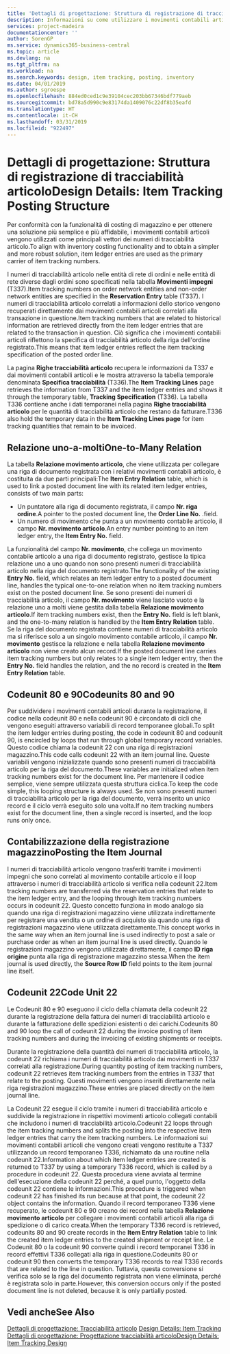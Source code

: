 ```yaml
---
title: 'Dettagli di progettazione: Struttura di registrazione di tracciabilità articolo | Microsoft Docs'
description: Informazioni su come utilizzare i movimenti contabili articoli come vettori principali dei numeri di tracciabilità articolo.
services: project-madeira
documentationcenter: ''
author: SorenGP
ms.service: dynamics365-business-central
ms.topic: article
ms.devlang: na
ms.tgt_pltfrm: na
ms.workload: na
ms.search.keywords: design, item tracking, posting, inventory
ms.date: 04/01/2019
ms.author: sgroespe
ms.openlocfilehash: 884ed0ced1c9e39104cec203bb67346bdf779aeb
ms.sourcegitcommit: bd78a5d990c9e83174da1409076c22df8b35eafd
ms.translationtype: HT
ms.contentlocale: it-CH
ms.lasthandoff: 03/31/2019
ms.locfileid: "922497"
---
```

# <a name="design-details-item-tracking-posting-structure"></a><span data-ttu-id="e8212-103">Dettagli di progettazione: Struttura di registrazione di tracciabilità articolo</span><span class="sxs-lookup"><span data-stu-id="e8212-103">Design Details: Item Tracking Posting Structure</span></span>
<span data-ttu-id="e8212-104">Per conformità con la funzionalità di costing di magazzino e per ottenere una soluzione più semplice e più affidabile, i movimenti contabili articoli vengono utilizzati come principali vettori dei numeri di tracciabilità articolo.</span><span class="sxs-lookup"><span data-stu-id="e8212-104">To align with inventory costing functionality and to obtain a simpler and more robust solution, item ledger entries are used as the primary carrier of item tracking numbers.</span></span>  
  
<span data-ttu-id="e8212-105">I numeri di tracciabilità articolo nelle entità di rete di ordini e nelle entità di rete diverse dagli ordini sono specificati nella tabella **Movimenti impegni** (T337).</span><span class="sxs-lookup"><span data-stu-id="e8212-105">Item tracking numbers on order network entities and non-order network entities are specified in the **Reservation Entry** table (T337).</span></span> <span data-ttu-id="e8212-106">I numeri di tracciabilità articolo correlati a informazioni dello storico vengono recuperati direttamente dai movimenti contabili articoli correlati alla transazione in questione.</span><span class="sxs-lookup"><span data-stu-id="e8212-106">Item tracking numbers that are related to historical information are retrieved directly from the item ledger entries that are related to the transaction in question.</span></span> <span data-ttu-id="e8212-107">Ciò significa che i movimenti contabili articoli riflettono la specifica di tracciabilità articolo della riga dell'ordine registrato.</span><span class="sxs-lookup"><span data-stu-id="e8212-107">This means that item ledger entries reflect the item tracking specification of the posted order line.</span></span>  
  
<span data-ttu-id="e8212-108">La pagina **Righe tracciabilità articolo** recupera le informazioni da T337 e dai movimenti contabili articoli e le mostra attraverso la tabella temporale denominata **Specifica tracciabilità** (T336).</span><span class="sxs-lookup"><span data-stu-id="e8212-108">The **Item Tracking Lines** page retrieves the information from T337 and the item ledger entries and shows it through the temporary table, **Tracking Specification** (T336).</span></span> <span data-ttu-id="e8212-109">La tabella T336 contiene anche i dati temporanei nella pagina **Righe tracciabilità articolo** per le quantità di tracciabilità articolo che restano da fatturare.</span><span class="sxs-lookup"><span data-stu-id="e8212-109">T336 also hold the temporary data in the **Item Tracking Lines page** for item tracking quantities that remain to be invoiced.</span></span>  
  
## <a name="one-to-many-relation"></a><span data-ttu-id="e8212-110">Relazione uno-a-molti</span><span class="sxs-lookup"><span data-stu-id="e8212-110">One-to-Many Relation</span></span>  
<span data-ttu-id="e8212-111">La tabella **Relazione movimento articolo**, che viene utilizzata per collegare una riga di documento registrata con i relativi movimenti contabili articolo, è costituita da due parti principali:</span><span class="sxs-lookup"><span data-stu-id="e8212-111">The **Item Entry Relation** table, which is used to link a posted document line with its related item ledger entries, consists of two main parts:</span></span>  
  
* <span data-ttu-id="e8212-112">Un puntatore alla riga di documento registrata, il campo **Nr. riga ordine**.</span><span class="sxs-lookup"><span data-stu-id="e8212-112">A pointer to the posted document line, the **Order Line No.**</span></span> <span data-ttu-id="e8212-113">.</span><span class="sxs-lookup"><span data-stu-id="e8212-113">field.</span></span>  
* <span data-ttu-id="e8212-114">Un numero di movimento che punta a un movimento contabile articolo, il campo **Nr. movimento articolo**.</span><span class="sxs-lookup"><span data-stu-id="e8212-114">An entry number pointing to an item ledger entry, the **Item Entry No.** field.</span></span>  
  
<span data-ttu-id="e8212-115">La funzionalità del campo **Nr. movimento**, che collega un movimento contabile articolo a una riga di documento registrato, gestisce la tipica relazione uno a uno quando non sono presenti numeri di tracciabilità articolo nella riga del documento registrato.</span><span class="sxs-lookup"><span data-stu-id="e8212-115">The functionality of the existing **Entry No.** field, which relates an item ledger entry to a posted document line, handles the typical one-to-one relation when no item tracking numbers exist on the posted document line.</span></span> <span data-ttu-id="e8212-116">Se sono presenti dei numeri di tracciabilità articolo, il campo **Nr. movimento** viene lasciato vuoto e la relazione uno a molti viene gestita dalla tabella **Relazione movimento articolo**.</span><span class="sxs-lookup"><span data-stu-id="e8212-116">If item tracking numbers exist, then the **Entry No.** field is left blank, and the one-to-many relation is handled by the **Item Entry Relation** table.</span></span> <span data-ttu-id="e8212-117">Se la riga del documento registrata contiene numeri di tracciabilità articolo ma si riferisce solo a un singolo movimento contabile articolo, il campo **Nr. movimento** gestisce la relazione e nella tabella **Relazione movimento articolo** non viene creato alcun record.</span><span class="sxs-lookup"><span data-stu-id="e8212-117">If the posted document line carries item tracking numbers but only relates to a single item ledger entry, then the **Entry No.** field handles the relation, and the no record is created in the **Item Entry Relation** table.</span></span>  
  
## <a name="codeunits-80-and-90"></a><span data-ttu-id="e8212-118">Codeunit 80 e 90</span><span class="sxs-lookup"><span data-stu-id="e8212-118">Codeunits 80 and 90</span></span>  
<span data-ttu-id="e8212-119">Per suddividere i movimenti contabili articoli durante la registrazione, il codice nella codeunit 80 e nella codeunit 90 è circondato di cicli che vengono eseguiti attraverso variabili di record temporanee globali.</span><span class="sxs-lookup"><span data-stu-id="e8212-119">To split the item ledger entries during posting, the code in codeunit 80 and codeunit 90, is encircled by loops that run through global temporary record variables.</span></span> <span data-ttu-id="e8212-120">Questo codice chiama la codeunit 22 con una riga di registrazioni magazzino.</span><span class="sxs-lookup"><span data-stu-id="e8212-120">This code calls codeunit 22 with an item journal line.</span></span> <span data-ttu-id="e8212-121">Queste variabili vengono inizializzate quando sono presenti numeri di tracciabilità articolo per la riga del documento.</span><span class="sxs-lookup"><span data-stu-id="e8212-121">These variables are initialized when item tracking numbers exist for the document line.</span></span> <span data-ttu-id="e8212-122">Per mantenere il codice semplice, viene sempre utilizzata questa struttura ciclica.</span><span class="sxs-lookup"><span data-stu-id="e8212-122">To keep the code simple, this looping structure is always used.</span></span> <span data-ttu-id="e8212-123">Se non sono presenti numeri di tracciabilità articolo per la riga del documento, verrà inserito un unico record e il ciclo verrà eseguito solo una volta.</span><span class="sxs-lookup"><span data-stu-id="e8212-123">If no item tracking numbers exist for the document line, then a single record is inserted, and the loop runs only once.</span></span>  
  
## <a name="posting-the-item-journal"></a><span data-ttu-id="e8212-124">Contabilizzazione della registrazione magazzino</span><span class="sxs-lookup"><span data-stu-id="e8212-124">Posting the Item Journal</span></span>  
<span data-ttu-id="e8212-125">I numeri di tracciabilità articolo vengono trasferiti tramite i movimenti impegni che sono correlati al movimento contabile articolo e il loop attraverso i numeri di tracciabilità articolo si verifica nella codeunit 22.</span><span class="sxs-lookup"><span data-stu-id="e8212-125">Item tracking numbers are transferred via the reservation entries that relate to the item ledger entry, and the looping through item tracking numbers occurs in codeunit 22.</span></span> <span data-ttu-id="e8212-126">Questo concetto funziona in modo analogo sia quando una riga di registrazioni magazzino viene utilizzata indirettamente per registrare una vendita o un ordine di acquisto sia quando una riga di registrazioni magazzino viene utilizzata direttamente.</span><span class="sxs-lookup"><span data-stu-id="e8212-126">This concept works in the same way when an item journal line is used indirectly to post a sale or purchase order as when an item journal line is used directly.</span></span> <span data-ttu-id="e8212-127">Quando le registrazioni magazzino vengono utilizzate direttamente, il campo **ID riga origine** punta alla riga di registrazione magazzino stessa.</span><span class="sxs-lookup"><span data-stu-id="e8212-127">When the item journal is used directly, the **Source Row ID** field points to the item journal line itself.</span></span>  
  
## <a name="code-unit-22"></a><span data-ttu-id="e8212-128">Codeunit 22</span><span class="sxs-lookup"><span data-stu-id="e8212-128">Code Unit 22</span></span>  
<span data-ttu-id="e8212-129">Le Codeunit 80 e 90 eseguono il ciclo della chiamata della codeunit 22 durante la registrazione della fattura dei numeri di tracciabilità articolo e durante la fatturazione delle spedizioni esistenti o dei carichi.</span><span class="sxs-lookup"><span data-stu-id="e8212-129">Codeunits 80 and 90 loop the call of codeunit 22 during the invoice posting of item tracking numbers and during the invoicing of existing shipments or receipts.</span></span>  
  
<span data-ttu-id="e8212-130">Durante la registrazione della quantità dei numeri di tracciabilità articolo, la codeunit 22 richiama i numeri di tracciabilità articolo dai movimenti in T337 correlati alla registrazione.</span><span class="sxs-lookup"><span data-stu-id="e8212-130">During quantity posting of item tracking numbers, codeunit 22 retrieves item tracking numbers from the entries in T337 that relate to the posting.</span></span> <span data-ttu-id="e8212-131">Questi movimenti vengono inseriti direttamente nella riga registrazioni magazzino.</span><span class="sxs-lookup"><span data-stu-id="e8212-131">These entries are placed directly on the item journal line.</span></span>  
  
<span data-ttu-id="e8212-132">La Codeunit 22 esegue il ciclo tramite i numeri di tracciabilità articolo e suddivide la registrazione in rispettivi movimenti articolo collegati contabili che includono i numeri di tracciabilità articolo.</span><span class="sxs-lookup"><span data-stu-id="e8212-132">Codeunit 22 loops through the item tracking numbers and splits the posting into the respective item ledger entries that carry the item tracking numbers.</span></span> <span data-ttu-id="e8212-133">Le informazioni sui movimenti contabili articoli che vengono creati vengono restituite a T337 utilizzando un record temporaneo T336, richiamato da una routine nella codeunit 22.</span><span class="sxs-lookup"><span data-stu-id="e8212-133">Information about which item ledger entries are created is returned to T337 by using a temporary T336 record, which is called by a procedure in codeunit 22.</span></span> <span data-ttu-id="e8212-134">Questa procedura viene avviata al termine dell'esecuzione della codeunit 22 perché, a quel punto, l'oggetto della codeunit 22 contiene le informazioni.</span><span class="sxs-lookup"><span data-stu-id="e8212-134">This procedure is triggered when codeunit 22 has finished its run because at that point, the codeunit 22 object contains the information.</span></span> <span data-ttu-id="e8212-135">Quando il record temporaneo T336 viene recuperato, le codeunit 80 e 90 creano dei record nella tabella **Relazione movimento articolo** per collegare i movimenti contabili articoli alla riga di spedizione o di carico creata.</span><span class="sxs-lookup"><span data-stu-id="e8212-135">When the temporary T336 record is retrieved, codeunits 80 and 90 create records in the **Item Entry Relation** table to link the created item ledger entries to the created shipment or receipt line.</span></span> <span data-ttu-id="e8212-136">Le Codeunit 80 o la codeunit 90 converte quindi i record temporanei T336 in record effettivi T336 collegati alla riga in questione.</span><span class="sxs-lookup"><span data-stu-id="e8212-136">Codeunits 80 or codeunit 90 then converts the temporary T336 records to real T336 records that are related to the line in question.</span></span> <span data-ttu-id="e8212-137">Tuttavia, questa conversione si verifica solo se la riga del documento registrata non viene eliminata, perché è registrata solo in parte.</span><span class="sxs-lookup"><span data-stu-id="e8212-137">However, this conversion occurs only if the posted document line is not deleted, because it is only partially posted.</span></span>  
  
## <a name="see-also"></a><span data-ttu-id="e8212-138">Vedi anche</span><span class="sxs-lookup"><span data-stu-id="e8212-138">See Also</span></span>  
<span data-ttu-id="e8212-139">[Dettagli di progettazione: Tracciabilità articolo](design-details-item-tracking.md) </span><span class="sxs-lookup"><span data-stu-id="e8212-139">[Design Details: Item Tracking](design-details-item-tracking.md) </span></span>  
[<span data-ttu-id="e8212-140">Dettagli di progettazione: Progettazione tracciabilità articolo</span><span class="sxs-lookup"><span data-stu-id="e8212-140">Design Details: Item Tracking Design</span></span>](design-details-item-tracking-design.md)